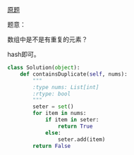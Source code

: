 [原题](https://leetcode.com/problems/contains-duplicate/)

题意：

数组中是不是有重复的元素？

hash即可。

```Python
class Solution(object):
    def containsDuplicate(self, nums):
        """
        :type nums: List[int]
        :rtype: bool
        """
        seter = set()
        for item in nums:
            if item in seter:
                return True
            else:
                seter.add(item)
        return False
```

